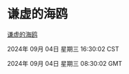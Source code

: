 # 谦虚的海鸥
[谦虚的海鸥](http://219.139.196.164:56308/qxdho/course/base/hotlink/index.php)

2024年 09月 04日 星期三 16:30:02 CST

2024年 09月 04日 星期三 08:30:02 GMT
